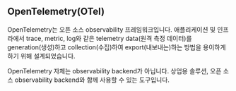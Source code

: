 ## OpenTelemetry(OTel)

OpenTelemetry는 오픈 소스 observability 프레임워크입니다. 애플리케이션 및 인프라에서 trace, metric, log와 같은 telemetry data(원격 측정 데이터)를 generation(생성)하고 collection(수집)하여 export(내보내는)하는 방법을 용이하게 하기 위해 설계되었습니다.

OpenTelemetry 자체는 observability backend가 아닙니다. 상업용 솔루션, 오픈 소스 observability backend와 함께 사용할 수 있는 도구입니다.
